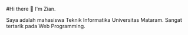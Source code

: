 #Hi there 👋 I'm Zian.

Saya adalah mahasiswa Teknik Informatika Universitas Mataram. Sangat tertarik pada Web Programming.
